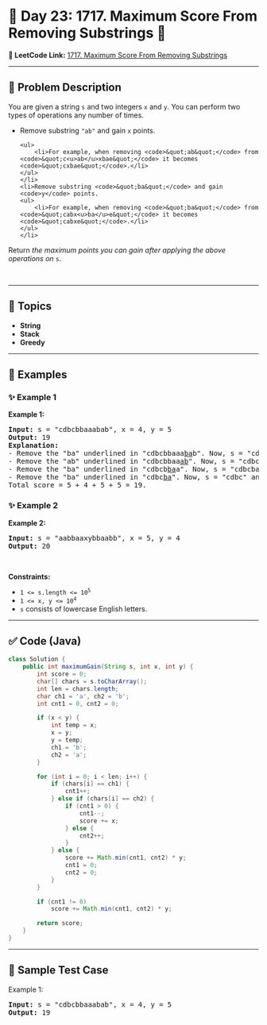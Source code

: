 # 📌 Day 23: 1717. Maximum Score From Removing Substrings 🎯

**🔗 LeetCode Link:** [1717. Maximum Score From Removing Substrings](http://leetcode.com/problems/maximum-score-from-removing-substrings/)

---

## 🧩 Problem Description

<p>You are given a string <code>s</code> and two integers <code>x</code> and <code>y</code>. You can perform two types of operations any number of times.</p>

<ul>
	<li>Remove substring <code>&quot;ab&quot;</code> and gain <code>x</code> points.

	<ul>
		<li>For example, when removing <code>&quot;ab&quot;</code> from <code>&quot;c<u>ab</u>xbae&quot;</code> it becomes <code>&quot;cxbae&quot;</code>.</li>
	</ul>
	</li>
	<li>Remove substring <code>&quot;ba&quot;</code> and gain <code>y</code> points.
	<ul>
		<li>For example, when removing <code>&quot;ba&quot;</code> from <code>&quot;cabx<u>ba</u>e&quot;</code> it becomes <code>&quot;cabxe&quot;</code>.</li>
	</ul>
	</li>
</ul>

<p>Return <em>the maximum points you can gain after applying the above operations on</em> <code>s</code>.</p>

<p>&nbsp;</p>
<p><strong class="example">

---

## 🧠 Topics

- String
- Stack
- Greedy
---

## 🧩 Examples

### ✨ Example 1

Example 1:</strong></p>

<pre>
<strong>Input:</strong> s = &quot;cdbcbbaaabab&quot;, x = 4, y = 5
<strong>Output:</strong> 19
<strong>Explanation:</strong>
- Remove the &quot;ba&quot; underlined in &quot;cdbcbbaaa<u>ba</u>b&quot;. Now, s = &quot;cdbcbbaaab&quot; and 5 points are added to the score.
- Remove the &quot;ab&quot; underlined in &quot;cdbcbbaa<u>ab</u>&quot;. Now, s = &quot;cdbcbbaa&quot; and 4 points are added to the score.
- Remove the &quot;ba&quot; underlined in &quot;cdbcb<u>ba</u>a&quot;. Now, s = &quot;cdbcba&quot; and 5 points are added to the score.
- Remove the &quot;ba&quot; underlined in &quot;cdbc<u>ba</u>&quot;. Now, s = &quot;cdbc&quot; and 5 points are added to the score.
Total score = 5 + 4 + 5 + 5 = 19.</pre>

<p><strong class="example">

### ✨ Example 2

Example 2:</strong></p>

<pre>
<strong>Input:</strong> s = &quot;aabbaaxybbaabb&quot;, x = 5, y = 4
<strong>Output:</strong> 20
</pre>

<p>&nbsp;</p>
<p><strong>Constraints:</strong></p>

<ul>
	<li><code>1 &lt;= s.length &lt;= 10<sup>5</sup></code></li>
	<li><code>1 &lt;= x, y &lt;= 10<sup>4</sup></code></li>
	<li><code>s</code> consists of lowercase English letters.</li>
</ul>

---

## ✅ Code (Java)

```java
class Solution {
    public int maximumGain(String s, int x, int y) {
        int score = 0;
        char[] chars = s.toCharArray();
        int len = chars.length;
        char ch1 = 'a', ch2 = 'b';
        int cnt1 = 0, cnt2 = 0;

        if (x < y) {
            int temp = x;
            x = y;
            y = temp;
            ch1 = 'b';
            ch2 = 'a';
        }

        for (int i = 0; i < len; i++) {
            if (chars[i] == ch1) {
                cnt1++;
            } else if (chars[i] == ch2) {
                if (cnt1 > 0) {
                    cnt1--;
                    score += x;
                } else {
                    cnt2++;
                }
            } else {
                score += Math.min(cnt1, cnt2) * y;
                cnt1 = 0;
                cnt2 = 0;
            }
        }

        if (cnt1 != 0)
            score += Math.min(cnt1, cnt2) * y;

        return score;
    }
}
```

---

## 🧪 Sample Test Case


Example 1:</strong></p>

<pre>
<strong>Input:</strong> s = &quot;cdbcbbaaabab&quot;, x = 4, y = 5
<strong>Output:</strong> 19
</pre>
<p><strong class="example">


